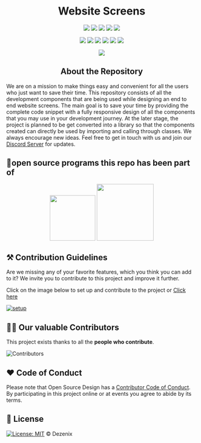 <h1 align="center">Website Screens</h1>




<div align="center">

<a href="https://github.com/Dezenix/website-screens"><img src="https://badges.frapsoft.com/os/v1/open-source.svg?v=103"></a>
<a href="https://github.com/Dezenix/website-screens"><img src="https://img.shields.io/badge/Built%20by-Designers-0059b3"></a>
<a href="https://github.com/Dezenix/website-screens"><img src="https://img.shields.io/static/v1.svg?label=Contributions&message=Welcome&color=yellow"></a>
<a href="https://github.com/smaranjitghose/"><img src="https://img.shields.io/badge/Maintained%3F-yes-brightgreen.svg?v=103"></a>
<a href="https://github.com/Dezenix/website-screens/blob/master/LICENSE"><img src="https://img.shields.io/badge/license-MIT-blue.svg?v=103"></a>

<a href="https://github.com/Dezenix/website-screens/graphs/contributors"><img src="https://img.shields.io/github/contributors/Dezenix/website-screens?color=brightgreen"></a>
<a href="https://github.com/Dezenix/website-screens/stargazers"><img src="https://img.shields.io/github/stars/Dezenix/website-screens?color=0059b3"></a>
<a href="https://github.com/Dezenix/website-screens/network/members"><img src="https://img.shields.io/github/forks/Dezenix/website-screens?color=yellow"></a>
<a href="https://github.com/Dezenix/website-screens/issues?q=is%3Aissue+is%3Aclosed"><img src="https://img.shields.io/github/issues-closed-raw/Dezenix/website-screens?color=yellow"></a>
<a href="https://github.com/Dezenix/website-screens/pulls"><img src="https://img.shields.io/github/issues-pr/Dezenix/website-screens?color=brightgreen"></a>
<a href="https://github.com/Dezenix/website-screens/pulls?q=is%3Apr+is%3Aclosed"><img src="https://img.shields.io/github/issues-pr-closed-raw/Dezenix/website-screens?color=0059b3"></a>
<!-- <a href="https://github.com/Dezenix/website-screens/issues"><img src="https://img.shields.io/github/issues/Dezenix/website-screens?color=0059b3"></a> -->
<img src="https://user-images.githubusercontent.com/73097560/115834477-dbab4500-a447-11eb-908a-139a6edaec5c.gif">
  
</div>


<h2 align="center">About the Repository</h2>

We are on a mission to make things easy and convenient for all the users who just want to save their time. This repository consists of all the development components that are being used while designing an end to end website screens. The main goal is to save your time by providing the complete code snippet with a fully responsive design of all the components that you may use in your development journey. At the later stage, the project is planned to be get converted into a library so that the components created can directly be used by importing and calling through classes. We always encourage new ideas. Feel free to get in touch with us and join our [Discord Server](https://discord.gg/F3TtF5AHKz) for updates.

## 💯open source programs this repo has been part of
<div align="center">
<img src="https://user-images.githubusercontent.com/79747022/144798160-551b0f37-58d4-4f59-809e-d0f5e3f437c3.png" width="120px"> 
<img src="https://user-images.githubusercontent.com/79747022/144800351-13fa1e9d-6417-4330-bc87-00d33404cc76.png" width="150px">
</div>

## ⚒️ Contribution Guidelines

Are we missing any of your favorite features, which you think you can add to it? We invite you to contribute to this project and improve it further.

Click on the image below to set up and contribute to the project or [Click here](https://github.com/Dezenix/.github/blob/main/CONTRIBUTING.md)

[![setup](https://user-images.githubusercontent.com/79747022/138323373-0bd87f41-a2c7-44b3-a317-448d1db92ae8.png)](https://github.com/Dezenix/.github/blob/main/CONTRIBUTING.md)

## 👨‍💻 Our valuable Contributors

This project exists thanks to all the **people who contribute**.

![Contributors](https://contributors-img.web.app/image?repo=Dezenix/website-screens)

## ❤️ Code of Conduct

Please note that Open Source Design has a [Contributor Code of Conduct](https://github.com/Dezenix/.github/blob/main/CODE_OF_CONDUCT.md). By participating in this project online or at events you agree to abide by its terms.

## 📜 License

[![License: MIT](https://img.shields.io/badge/License-MIT-yellow.svg)](./LICENSE) © Dezenix


